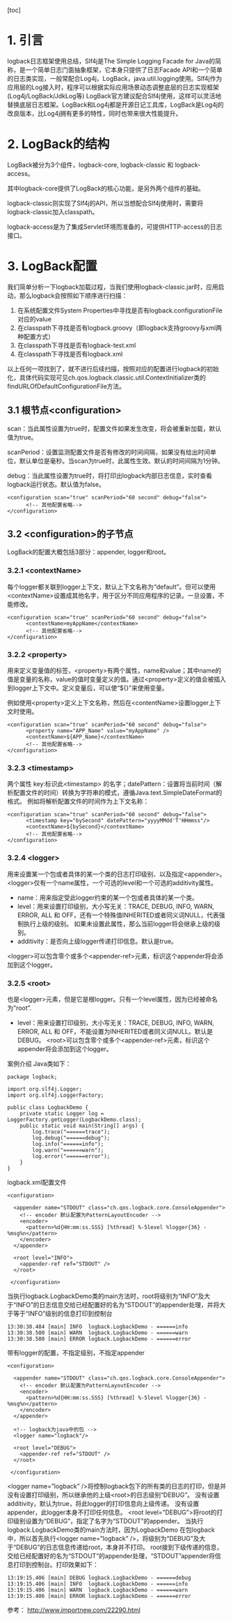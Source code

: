 [toc]
# 1. 引言
logback日志框架使用总结，Slf4j是The Simple Logging Facade for Java的简称，是一个简单日志门面抽象框架，它本身只提供了日志Facade API和一个简单的日志类实现，一般常配合Log4j，LogBack，java.util.logging使用。Slf4j作为应用层的Log接入时，程序可以根据实际应用场景动态调整底层的日志实现框架(Log4j/LogBack/JdkLog等)
LogBack官方建议配合Slf4j使用，这样可以灵活地替换底层日志框架。LogBack和Log4j都是开源日记工具库，LogBack是Log4j的改良版本，比Log4j拥有更多的特性，同时也带来很大性能提升。
# 2. LogBack的结构
LogBack被分为3个组件，logback-core, logback-classic 和 logback-access。

其中logback-core提供了LogBack的核心功能，是另外两个组件的基础。

logback-classic则实现了Slf4j的API，所以当想配合Slf4j使用时，需要将logback-classic加入classpath。

logback-access是为了集成Servlet环境而准备的，可提供HTTP-access的日志接口。
# 3. LogBack配置
我们简单分析一下logback加载过程，当我们使用logback-classic.jar时，应用启动，那么logback会按照如下顺序进行扫描：
1. 在系统配置文件System Properties中寻找是否有logback.configurationFile对应的value
2. 在classpath下寻找是否有logback.groovy（即logback支持groovy与xml两种配置方式）
3. 在classpath下寻找是否有logback-test.xml
4. 在classpath下寻找是否有logback.xml

以上任何一项找到了，就不进行后续扫描，按照对应的配置进行logback的初始化，具体代码实现可见ch.qos.logback.classic.util.ContextInitializer类的findURLOfDefaultConfigurationFile方法。
## 3.1 根节点&lt;configuration&gt;
scan：当此属性设置为true时，配置文件如果发生改变，将会被重新加载，默认值为true。

scanPeriod：设置监测配置文件是否有修改的时间间隔，如果没有给出时间单位，默认单位是毫秒。当scan为true时，此属性生效。默认的时间间隔为1分钟。

debug：当此属性设置为true时，将打印出logback内部日志信息，实时查看logback运行状态。默认值为false。
```
<configuration scan="true" scanPeriod="60 second" debug="false">  
      <!-- 其他配置省略-->  
</configuration>
```
## 3.2 &lt;configuration&gt;的子节点
LogBack的配置大概包括3部分：appender, logger和root。
### 3.2.1 &lt;contextName&gt;
每个logger都关联到logger上下文，默认上下文名称为“default”。但可以使用&lt;contextName&gt;设置成其他名字，用于区分不同应用程序的记录。一旦设置，不能修改。
```
<configuration scan="true" scanPeriod="60 second" debug="false">  
      <contextName>myAppName</contextName>  
      <!-- 其他配置省略-->  
</configuration>
```
### 3.2.2 &lt;property&gt;
用来定义变量值的标签，&lt;property&gt;有两个属性，name和value；其中name的值是变量的名称，value的值时变量定义的值。通过&lt;property&gt;定义的值会被插入到logger上下文中。定义变量后，可以使“${}”来使用变量。

例如使用&lt;property&gt;定义上下文名称，然后在&lt;contentName&gt;设置logger上下文时使用。
```
<configuration scan="true" scanPeriod="60 second" debug="false">  
      <property name="APP_Name" value="myAppName" />   
      <contextName>${APP_Name}</contextName>  
      <!-- 其他配置省略-->  
</configuration>
```
### 3.2.3 &lt;timestamp&gt;
两个属性 key:标识此&lt;timestamp&gt; 的名字；datePattern：设置将当前时间（解析配置文件的时间）转换为字符串的模式，遵循Java.text.SimpleDateFormat的格式。
例如将解析配置文件的时间作为上下文名称：
```
<configuration scan="true" scanPeriod="60 second" debug="false">  
      <timestamp key="bySecond" datePattern="yyyyMMdd'T'HHmmss"/>   
      <contextName>${bySecond}</contextName>  
      <!-- 其他配置省略-->  
</configuration>
```
### 3.2.4 &lt;logger&gt;
用来设置某一个包或者具体的某一个类的日志打印级别、以及指定&lt;appender&gt;。&lt;logger&gt;仅有一个name属性，一个可选的level和一个可选的additivity属性。
- name：用来指定受此logger约束的某一个包或者具体的某一个类。
- level：用来设置打印级别，大小写无关：TRACE, DEBUG, INFO, WARN, ERROR, ALL 和 OFF，还有一个特殊值INHERITED或者同义词NULL，代表强制执行上级的级别。
如果未设置此属性，那么当前logger将会继承上级的级别。
- additivity：是否向上级logger传递打印信息。默认是true。

&lt;logger&gt;可以包含零个或多个&lt;appender-ref>元素，标识这个appender将会添加到这个logger。
### 3.2.5 &lt;root>
也是&lt;logger>元素，但是它是根logger。只有一个level属性，因为已经被命名为”root”.
- level：用来设置打印级别，大小写无关：TRACE, DEBUG, INFO, WARN, ERROR, ALL 和 OFF，不能设置为INHERITED或者同义词NULL。默认是DEBUG。
&lt;root>可以包含零个或多个&lt;appender-ref>元素，标识这个appender将会添加到这个logger。

案例介绍
Java类如下：
```
package logback;  
 
import org.slf4j.Logger;  
import org.slf4j.LoggerFactory;  
 
public class LogbackDemo {  
    private static Logger log = LoggerFactory.getLogger(LogbackDemo.class);  
    public static void main(String[] args) {  
        log.trace("======trace");  
        log.debug("======debug");  
        log.info("======info");  
        log.warn("======warn");  
        log.error("======error");  
    }  
}
```
logback.xml配置文件
```
<configuration>   
 
  <appender name="STDOUT" class="ch.qos.logback.core.ConsoleAppender">   
    <!-- encoder 默认配置为PatternLayoutEncoder -->   
    <encoder>   
      <pattern>%d{HH:mm:ss.SSS} [%thread] %-5level %logger{36} - %msg%n</pattern>   
    </encoder>   
  </appender>   
 
  <root level="INFO">             
    <appender-ref ref="STDOUT" />   
  </root>     
 
 </configuration>
```
当执行logback.LogbackDemo类的main方法时，root将级别为“INFO”及大于“INFO”的日志信息交给已经配置好的名为“STDOUT”的appender处理，并将大于等于“INFO”级别的信息打印到控制台
```
13:30:38.484 [main] INFO  logback.LogbackDemo - ======info  
13:30:38.500 [main] WARN  logback.LogbackDemo - ======warn  
13:30:38.500 [main] ERROR logback.LogbackDemo - ======error
```
带有logger的配置，不指定级别，不指定appender
```
<configuration>   
 
  <appender name="STDOUT" class="ch.qos.logback.core.ConsoleAppender">   
    <!-- encoder 默认配置为PatternLayoutEncoder -->   
    <encoder>   
      <pattern>%d{HH:mm:ss.SSS} [%thread] %-5level %logger{36} - %msg%n</pattern>   
    </encoder>   
  </appender>   
 
  <!-- logback为java中的包 -->   
  <logger name="logback"/>   
 
  <root level="DEBUG">             
    <appender-ref ref="STDOUT" />   
  </root>     
 
 </configuration>
```
&lt;logger name=”logback” />将控制logback包下的所有类的日志的打印，但是并没有设置打印级别，所以继承他的上级&lt;root>的日志级别“DEBUG”。
没有设置additivity，默认为true，将此logger的打印信息向上级传递。
没有设置appender，此logger本身不打印任何信息。
&lt;root level=”DEBUG”>将root的打印级别设置为“DEBUG”，指定了名字为“STDOUT”的appender。
当执行logback.LogbackDemo类的main方法时，因为LogbackDemo 在包logback中，所以首先执行&lt;logger name=”logback” />，将级别为“DEBUG”及大于“DEBUG”的日志信息传递给root，本身并不打印。
root接到下级传递的信息，交给已经配置好的名为“STDOUT”的appender处理，“STDOUT”appender将信息打印到控制台。打印效果如下：
```
13:19:15.406 [main] DEBUG logback.LogbackDemo - ======debug  
13:19:15.406 [main] INFO  logback.LogbackDemo - ======info  
13:19:15.406 [main] WARN  logback.LogbackDemo - ======warn  
13:19:15.406 [main] ERROR logback.LogbackDemo - ======error
```
参考：
http://www.importnew.com/22290.html